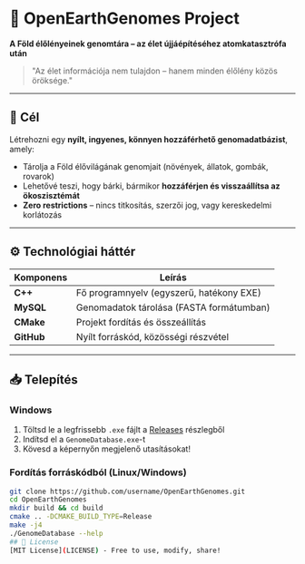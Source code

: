 # 🌱 OpenEarthGenomes Project  
**A Föld élőlényeinek genomtára – az élet újjáépítéséhez atomkatasztrófa után**  

> "Az élet információja nem tulajdon – hanem minden élőlény közös öröksége."  

---

## 🚀 Cél
Létrehozni egy **nyílt, ingyenes, könnyen hozzáférhető genomadatbázist**, amely:  
- Tárolja a Föld élővilágának genomjait (növények, állatok, gombák, rovarok)  
- Lehetővé teszi, hogy bárki, bármikor **hozzáférjen és visszaállítsa az ökoszisztémát**  
- **Zero restrictions** – nincs titkosítás, szerzői jog, vagy kereskedelmi korlátozás  

---

## ⚙️ Technológiai háttér
| Komponens       | Leírás                                                                 |
|-----------------|------------------------------------------------------------------------|
| **C++**         | Fő programnyelv (egyszerű, hatékony EXE)                              |
| **MySQL**       | Genomadatok tárolása (FASTA formátumban)                               |
| **CMake**       | Projekt fordítás és összeállítás                                      |
| **GitHub**      | Nyílt forráskód, közösségi részvétel                                  |

---

## 📥 Telepítés

### Windows
1. Töltsd le a legfrissebb `.exe` fájlt a [Releases](https://github.com/username/OpenEarthGenomes/releases) részlegből  
2. Indítsd el a `GenomeDatabase.exe`-t  
3. Kövesd a képernyőn megjelenő utasításokat!  

### Fordítás forráskódból (Linux/Windows)
```bash
git clone https://github.com/username/OpenEarthGenomes.git
cd OpenEarthGenomes
mkdir build && cd build
cmake .. -DCMAKE_BUILD_TYPE=Release
make -j4
./GenomeDatabase --help
## 📜 License  
[MIT License](LICENSE) - Free to use, modify, share!
